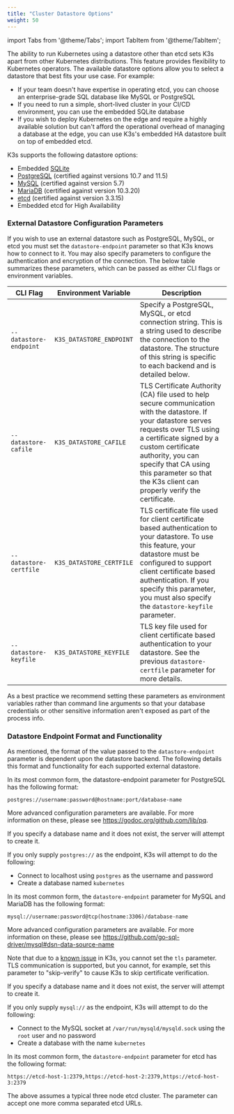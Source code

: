 ```yaml
---
title: "Cluster Datastore Options"
weight: 50
---
```


import Tabs from '@theme/Tabs';
import TabItem from '@theme/TabItem';

The ability to run Kubernetes using a datastore other than etcd sets K3s apart from other Kubernetes distributions. This feature provides flexibility to Kubernetes operators. The available datastore options allow you to select a datastore that best fits your use case. For example:

* If your team doesn't have expertise in operating etcd, you can choose an enterprise-grade SQL database like MySQL or PostgreSQL
* If you need to run a simple, short-lived cluster in your CI/CD environment, you can use the embedded SQLite database
* If you wish to deploy Kubernetes on the edge and require a highly available solution but can't afford the operational overhead of managing a database at the edge, you can use K3s's embedded HA datastore built on top of embedded etcd.

K3s supports the following datastore options:

* Embedded [SQLite](https://www.sqlite.org/index.html)
* [PostgreSQL](https://www.postgresql.org/) (certified against versions 10.7 and 11.5)
* [MySQL](https://www.mysql.com/) (certified against version 5.7)
* [MariaDB](https://mariadb.org/) (certified against version 10.3.20)
* [etcd](https://etcd.io/) (certified against version 3.3.15)
* Embedded etcd for High Availability

### External Datastore Configuration Parameters
If you wish to use an external datastore such as PostgreSQL, MySQL, or etcd you must set the `datastore-endpoint` parameter so that K3s knows how to connect to it. You may also specify parameters to configure the authentication and encryption of the connection. The below table summarizes these parameters, which can be passed as either CLI flags or environment variables.

  CLI Flag | Environment Variable | Description
  ------------|-------------|------------------
 `--datastore-endpoint` | `K3S_DATASTORE_ENDPOINT` | Specify a PostgreSQL, MySQL, or etcd connection string. This is a string used to describe the connection to the datastore. The structure of this string is specific to each backend and is detailed below.
 `--datastore-cafile` | `K3S_DATASTORE_CAFILE` | TLS Certificate Authority (CA) file used to help secure communication with the datastore. If your datastore serves requests over TLS using a certificate signed by a custom certificate authority, you can specify that CA using this parameter so that the K3s client can properly verify the certificate. |                              
|  `--datastore-certfile` | `K3S_DATASTORE_CERTFILE` | TLS certificate file used for client certificate based authentication to your datastore. To use this feature, your datastore must be configured to support client certificate based authentication. If you specify this parameter, you must also specify the `datastore-keyfile` parameter. |     
|  `--datastore-keyfile` | `K3S_DATASTORE_KEYFILE` | TLS key file used for client certificate based authentication to your datastore. See the previous `datastore-certfile` parameter for more details. |

As a best practice we recommend setting these parameters as environment variables rather than command line arguments so that your database credentials or other sensitive information aren't exposed as part of the process info.

### Datastore Endpoint Format and Functionality
As mentioned, the format of the value passed to the `datastore-endpoint` parameter is dependent upon the datastore backend. The following details this format and functionality for each supported external datastore.

<Tabs>
<TabItem value="PostgreSQL">


  In its most common form, the datastore-endpoint parameter for PostgreSQL has the following format:

  `postgres://username:password@hostname:port/database-name`

  More advanced configuration parameters are available. For more information on these, please see https://godoc.org/github.com/lib/pq.

  If you specify a database name and it does not exist, the server will attempt to create it.

  If you only supply `postgres://`  as the endpoint, K3s will attempt to do the following:

  - Connect to localhost using `postgres` as the username and password
  - Create a database named `kubernetes`

</TabItem>
<TabItem value="MySQL / MariaDB">

  In its most common form, the `datastore-endpoint` parameter for MySQL and MariaDB has the following format:

  `mysql://username:password@tcp(hostname:3306)/database-name`

  More advanced configuration parameters are available. For more information on these, please see https://github.com/go-sql-driver/mysql#dsn-data-source-name

  Note that due to a [known issue](https://github.com/rancher/k3s/issues/1093) in K3s, you cannot set the `tls` parameter. TLS communication is supported, but you cannot, for example, set this parameter to "skip-verify" to cause K3s to skip certificate verification.

  If you specify a database name and it does not exist, the server will attempt to create it.

  If you only supply `mysql://` as the endpoint, K3s will attempt to do the following:

  - Connect to the MySQL socket at `/var/run/mysqld/mysqld.sock` using the `root` user and no password
  - Create a database with the name `kubernetes`

</TabItem>

<TabItem value="etcd">

  In its most common form, the `datastore-endpoint` parameter for etcd has the following format:

  `https://etcd-host-1:2379,https://etcd-host-2:2379,https://etcd-host-3:2379`

  The above assumes a typical three node etcd cluster. The parameter can accept one more comma separated etcd URLs.

</TabItem>
</Tabs>